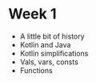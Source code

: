 # Week 1
- A little bit of history
- Kotlin and Java
- Kotlin simplifications
- Vals, vars, consts
- Functions
